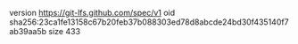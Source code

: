 version https://git-lfs.github.com/spec/v1
oid sha256:23ca1fe13158c67b20feb37b088303ed78d8abcde24bd30f435140f7ab39aa5b
size 433
